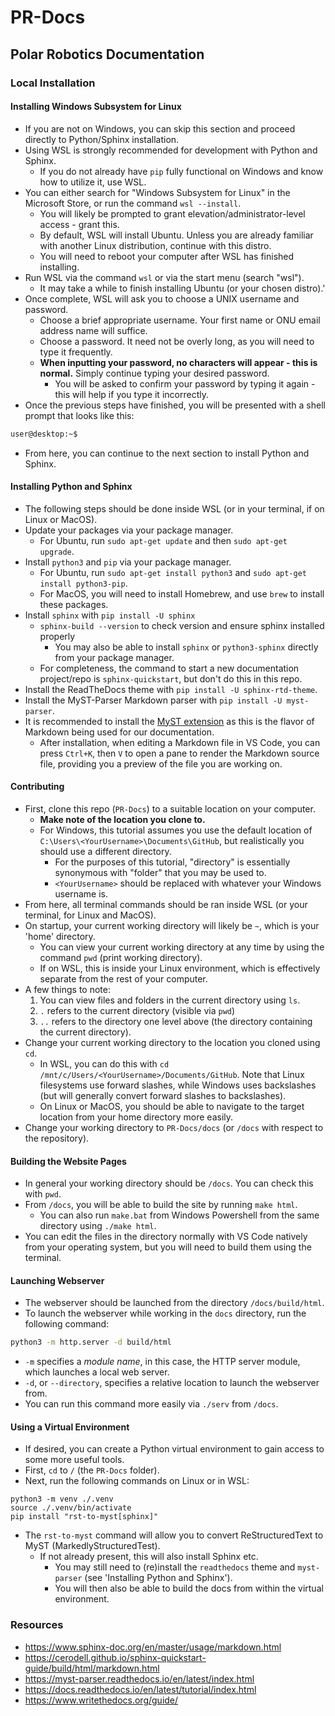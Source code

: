 # PR-Docs
## Polar Robotics Documentation
### Local Installation
#### Installing Windows Subsystem for Linux
- If you are not on Windows, you can skip this section and proceed directly to Python/Sphinx installation.
- Using WSL is strongly recommended for development with Python and Sphinx.
  - If you do not already have `pip` fully functional on Windows and know how to utilize it, use WSL.
- You can either search for "Windows Subsystem for Linux" in the Microsoft Store, or run the command `wsl --install`.
  - You will likely be prompted to grant elevation/administrator-level access - grant this.
  - By default, WSL will install Ubuntu. Unless you are already familiar with another Linux distribution, continue with this distro.
  - You will need to reboot your computer after WSL has finished installing.
- Run WSL via the command `wsl` or via the start menu (search "wsl").
  - It may take a while to finish installing Ubuntu (or your chosen distro).'
- Once complete, WSL will ask you to choose a UNIX username and password.
  - Choose a brief appropriate username. Your first name or ONU email address name will suffice.
  - Choose a password. It need not be overly long, as you will need to type it frequently.
  - **When inputting your password, no characters will appear - this is normal.** Simply continue typing your desired password.
    - You will be asked to confirm your password by typing it again - this will help if you type it incorrectly.
- Once the previous steps have finished, you will be presented with a shell prompt that looks like this:

```sh
user@desktop:~$
```

- From here, you can continue to the next section to install Python and Sphinx.

#### Installing Python and Sphinx
- The following steps should be done inside WSL (or in your terminal, if on Linux or MacOS).
- Update your packages via your package manager.
  - For Ubuntu, run `sudo apt-get update` and then `sudo apt-get upgrade`.
- Install `python3` and `pip` via your package manager.
  - For Ubuntu, run `sudo apt-get install python3` and `sudo apt-get install python3-pip`.
  - For MacOS, you will need to install Homebrew, and use `brew` to install these packages.
- Install `sphinx` with `pip install -U sphinx`
  - `sphinx-build --version` to check version and ensure sphinx installed properly
    - You may also be able to install `sphinx` or `python3-sphinx` directly from your package manager.
  - For completeness, the command to start a new documentation project/repo is `sphinx-quickstart`, but don't do this in this repo.
- Install the ReadTheDocs theme with `pip install -U sphinx-rtd-theme`.
- Install the MyST-Parser Markdown parser with `pip install -U myst-parser`.
- It is recommended to install the [MyST extension](https://marketplace.visualstudio.com/items?itemName=ExecutableBookProject.myst-highlight) as this is the flavor of Markdown being used for our documentation.
  - After installation, when editing a Markdown file in VS Code, you can press `Ctrl+K`, then `V` to open a pane to render the Markdown source file, providing you a preview of the file you are working on.

#### Contributing
- First, clone this repo (`PR-Docs`) to a suitable location on your computer. 
  - **Make note of the location you clone to.** 
  - For Windows, this tutorial assumes you use the default location of `C:\Users\<YourUsername>\Documents\GitHub`, but realistically you should use a different directory.
    - For the purposes of this tutorial, "directory" is essentially synonymous with "folder" that you may be used to.
    - `<YourUsername>` should be replaced with whatever your Windows username is.
- From here, all terminal commands should be ran inside WSL (or your terminal, for Linux and MacOS).
- On startup, your current working directory will likely be `~`, which is your 'home' directory.
  - You can view your current working directory at any time by using the command `pwd` (print working directory).
  - If on WSL, this is inside your Linux environment, which is effectively separate from the rest of your computer.
- A few things to note:
  1. You can view files and folders in the current directory using `ls`.
  2. `.` refers to the current directory (visible via `pwd`)
  3. `..` refers to the directory one level above (the directory containing the current directory).
- Change your current working directory to the location you cloned using `cd`. 
  - In WSL, you can do this with `cd /mnt/c/Users/<YourUsername>/Documents/GitHub`. Note that Linux filesystems use forward slashes, while Windows uses backslashes (but will generally convert forward slashes to backslashes).
  - On Linux or MacOS, you should be able to navigate to the target location from your home directory more easily.
- Change your working directory to `PR-Docs/docs` (or `/docs` with respect to the repository).

#### Building the Website Pages
- In general your working directory should be `/docs`. You can check this with `pwd`.
- From `/docs`, you will be able to build the site by running `make html`.
  - You can also run `make.bat` from Windows Powershell from the same directory using `./make html`.
- You can edit the files in the directory normally with VS Code natively from your operating system, but you will need to build them using the terminal.

#### Launching Webserver
- The webserver should be launched from the directory `/docs/build/html`.
- To launch the webserver while working in the `docs` directory, run the following command:
```sh
python3 -m http.server -d build/html
```
- `-m` specifies a *module name*, in this case, the HTTP server module, which launches a local web server.
- `-d`, or `--directory`, specifies a relative location to launch the webserver from.
- You can run this command more easily via `./serv` from `/docs`.

#### Using a Virtual Environment
- If desired, you can create a Python virtual environment to gain access to some more useful tools.
- First, `cd` to `/` (the `PR-Docs` folder).
- Next, run the following commands on Linux or in WSL:

```
python3 -m venv ./.venv
source ./.venv/bin/activate
pip install "rst-to-myst[sphinx]"
```

- The `rst-to-myst` command will allow you to convert ReStructuredText to MyST (MarkedlyStructuredTest).
  - If not already present, this will also install Sphinx etc.
    - You may still need to (re)install the `readthedocs` theme and `myst-parser` (see 'Installing Python and Sphinx').
    - You will then also be able to build the docs from within the virtual environment.

### Resources
- https://www.sphinx-doc.org/en/master/usage/markdown.html
- https://cerodell.github.io/sphinx-quickstart-guide/build/html/markdown.html
- https://myst-parser.readthedocs.io/en/latest/index.html
- https://docs.readthedocs.io/en/latest/tutorial/index.html
- https://www.writethedocs.org/guide/